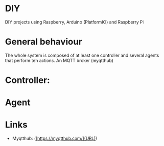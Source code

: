 # DIY

DIY projects using Raspberry, Arduino (PlatformIO) and Raspberry Pi


# General behaviour

The whole system is composed of at least one controller and several agents that perform teh actions.
An MQTT broker (myqtthub)  

# Controller:


# Agent

# Links
  * Myqtthub: ([https://myqtthub.com/](URL))